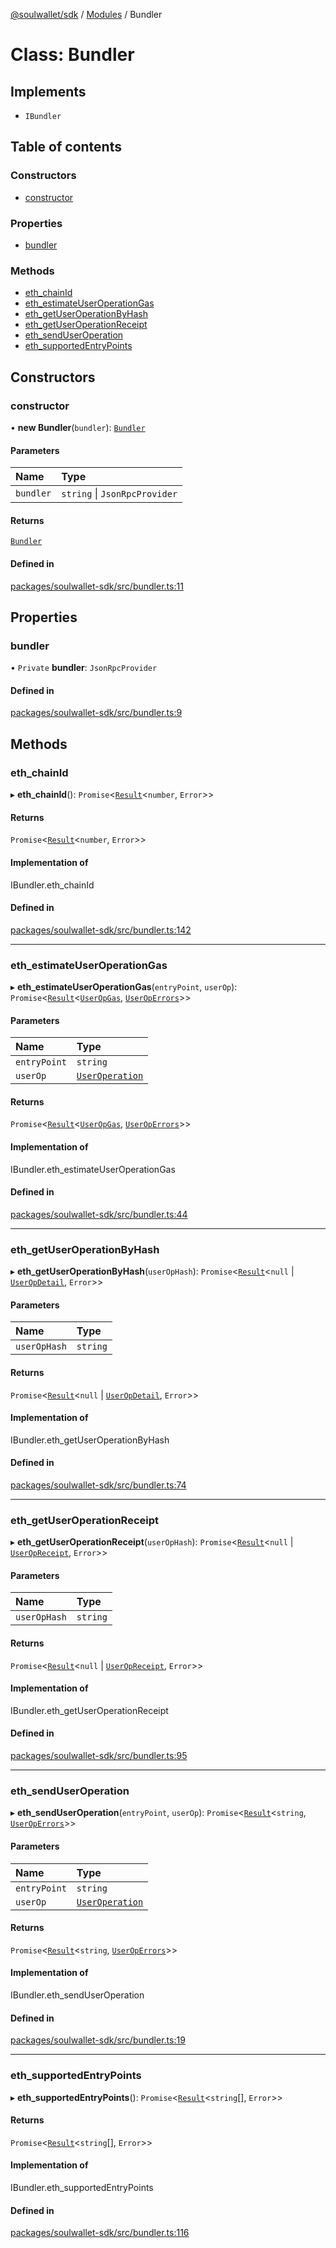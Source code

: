 [@soulwallet/sdk](../README.md) / [Modules](../modules.md) / Bundler

# Class: Bundler

## Implements

- `IBundler`

## Table of contents

### Constructors

- [constructor](Bundler.md#constructor)

### Properties

- [bundler](Bundler.md#bundler)

### Methods

- [eth\_chainId](Bundler.md#eth_chainid)
- [eth\_estimateUserOperationGas](Bundler.md#eth_estimateuseroperationgas)
- [eth\_getUserOperationByHash](Bundler.md#eth_getuseroperationbyhash)
- [eth\_getUserOperationReceipt](Bundler.md#eth_getuseroperationreceipt)
- [eth\_sendUserOperation](Bundler.md#eth_senduseroperation)
- [eth\_supportedEntryPoints](Bundler.md#eth_supportedentrypoints)

## Constructors

### constructor

• **new Bundler**(`bundler`): [`Bundler`](Bundler.md)

#### Parameters

| Name | Type |
| :------ | :------ |
| `bundler` | `string` \| `JsonRpcProvider` |

#### Returns

[`Bundler`](Bundler.md)

#### Defined in

[packages/soulwallet-sdk/src/bundler.ts:11](https://github.com/SoulWallet/soulwalletlib/blob/ba276ce/packages/soulwallet-sdk/src/bundler.ts#L11)

## Properties

### bundler

• `Private` **bundler**: `JsonRpcProvider`

#### Defined in

[packages/soulwallet-sdk/src/bundler.ts:9](https://github.com/SoulWallet/soulwalletlib/blob/ba276ce/packages/soulwallet-sdk/src/bundler.ts#L9)

## Methods

### eth\_chainId

▸ **eth_chainId**(): `Promise`\<[`Result`](../modules.md#result)\<`number`, `Error`\>\>

#### Returns

`Promise`\<[`Result`](../modules.md#result)\<`number`, `Error`\>\>

#### Implementation of

IBundler.eth\_chainId

#### Defined in

[packages/soulwallet-sdk/src/bundler.ts:142](https://github.com/SoulWallet/soulwalletlib/blob/ba276ce/packages/soulwallet-sdk/src/bundler.ts#L142)

___

### eth\_estimateUserOperationGas

▸ **eth_estimateUserOperationGas**(`entryPoint`, `userOp`): `Promise`\<[`Result`](../modules.md#result)\<[`UserOpGas`](../interfaces/UserOpGas.md), [`UserOpErrors`](UserOpErrors.md)\>\>

#### Parameters

| Name | Type |
| :------ | :------ |
| `entryPoint` | `string` |
| `userOp` | [`UserOperation`](../modules.md#useroperation) |

#### Returns

`Promise`\<[`Result`](../modules.md#result)\<[`UserOpGas`](../interfaces/UserOpGas.md), [`UserOpErrors`](UserOpErrors.md)\>\>

#### Implementation of

IBundler.eth\_estimateUserOperationGas

#### Defined in

[packages/soulwallet-sdk/src/bundler.ts:44](https://github.com/SoulWallet/soulwalletlib/blob/ba276ce/packages/soulwallet-sdk/src/bundler.ts#L44)

___

### eth\_getUserOperationByHash

▸ **eth_getUserOperationByHash**(`userOpHash`): `Promise`\<[`Result`](../modules.md#result)\<``null`` \| [`UserOpDetail`](../interfaces/UserOpDetail.md), `Error`\>\>

#### Parameters

| Name | Type |
| :------ | :------ |
| `userOpHash` | `string` |

#### Returns

`Promise`\<[`Result`](../modules.md#result)\<``null`` \| [`UserOpDetail`](../interfaces/UserOpDetail.md), `Error`\>\>

#### Implementation of

IBundler.eth\_getUserOperationByHash

#### Defined in

[packages/soulwallet-sdk/src/bundler.ts:74](https://github.com/SoulWallet/soulwalletlib/blob/ba276ce/packages/soulwallet-sdk/src/bundler.ts#L74)

___

### eth\_getUserOperationReceipt

▸ **eth_getUserOperationReceipt**(`userOpHash`): `Promise`\<[`Result`](../modules.md#result)\<``null`` \| [`UserOpReceipt`](../interfaces/UserOpReceipt.md), `Error`\>\>

#### Parameters

| Name | Type |
| :------ | :------ |
| `userOpHash` | `string` |

#### Returns

`Promise`\<[`Result`](../modules.md#result)\<``null`` \| [`UserOpReceipt`](../interfaces/UserOpReceipt.md), `Error`\>\>

#### Implementation of

IBundler.eth\_getUserOperationReceipt

#### Defined in

[packages/soulwallet-sdk/src/bundler.ts:95](https://github.com/SoulWallet/soulwalletlib/blob/ba276ce/packages/soulwallet-sdk/src/bundler.ts#L95)

___

### eth\_sendUserOperation

▸ **eth_sendUserOperation**(`entryPoint`, `userOp`): `Promise`\<[`Result`](../modules.md#result)\<`string`, [`UserOpErrors`](UserOpErrors.md)\>\>

#### Parameters

| Name | Type |
| :------ | :------ |
| `entryPoint` | `string` |
| `userOp` | [`UserOperation`](../modules.md#useroperation) |

#### Returns

`Promise`\<[`Result`](../modules.md#result)\<`string`, [`UserOpErrors`](UserOpErrors.md)\>\>

#### Implementation of

IBundler.eth\_sendUserOperation

#### Defined in

[packages/soulwallet-sdk/src/bundler.ts:19](https://github.com/SoulWallet/soulwalletlib/blob/ba276ce/packages/soulwallet-sdk/src/bundler.ts#L19)

___

### eth\_supportedEntryPoints

▸ **eth_supportedEntryPoints**(): `Promise`\<[`Result`](../modules.md#result)\<`string`[], `Error`\>\>

#### Returns

`Promise`\<[`Result`](../modules.md#result)\<`string`[], `Error`\>\>

#### Implementation of

IBundler.eth\_supportedEntryPoints

#### Defined in

[packages/soulwallet-sdk/src/bundler.ts:116](https://github.com/SoulWallet/soulwalletlib/blob/ba276ce/packages/soulwallet-sdk/src/bundler.ts#L116)
